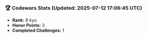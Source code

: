 ### 🏆 Codewars Stats (Updated: 2025-07-12 17:06:45 UTC)

- **Rank:** 8 kyu
- **Honor Points:** 3
- **Completed Challenges:** 1
